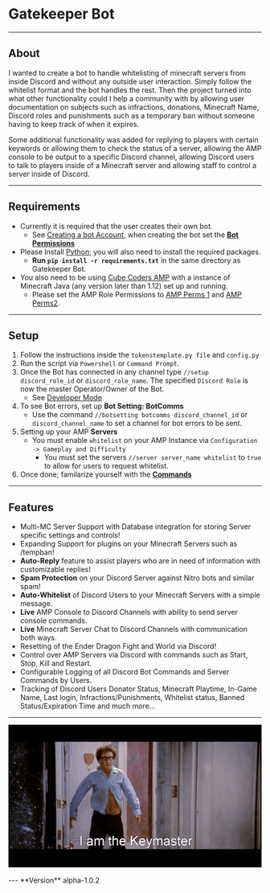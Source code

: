 # Gatekeeper Bot 
---
## About
I wanted to create a bot to handle whitelisting of minecraft servers from inside Discord and without any outside user interaction. Simply follow the whitelist format and the bot handles the rest. Then the project turned into what other functionality could I help a community with by allowing user documentation on subjects such as infractions, donations, Minecraft Name, Discord roles and punishments such as a temporary ban without someone having to keep track of when it expires. 

Some additional functionality was added for replying to players with certain keywords or allowing them to check the status of a server, allowing the AMP console to be output to a specific Discord channel, allowing Discord users to talk to players inside of a Minecraft server and allowing staff to control a server inside of Discord.

---
## Requirements

- Currently it is required that the user creates their own bot. 
    - See [Creating a bot Account](https://discordpy.readthedocs.io/en/stable/discord.html), when creating the bot set the [**Bot Permissions**](imgs/Bot_perms.png)
- Please Install [Python](https://www.python.org/); you will also need to install the required packages. 
    - **Run `pip install -r requirements.txt`** in the same directory as Gatekeeper Bot.
- You also need to be using [Cube Coders AMP](https://cubecoders.com/AMP) with a instance of Minecraft Java (any version later than 1.12) set up and running.
    - Please set the AMP Role Permissions to [AMP Perms 1](imgs/AMP_Perms1.png) and [AMP Perms2](imgs/AMP_Perms2.png).

---

## Setup
1. Follow the instructions inside the `tokenstemplate.py file` and `config.py`
2. Run the script via `Powershell` or `Command Prompt`.
3. Once the Bot has connected in any channel type `//setup discord_role_id` or `discord_role_name`. The specified `Discord Role` is now the master Operator/Owner of the Bot. 
    - See [Developer Mode](https://www.howtogeek.com/714348/how-to-enable-or-disable-developer-mode-on-discord/)
4. To see Bot errors, set up **Bot Setting: BotComms**
    - Use the command `//botsetting botcomms discord_channel_id` or `discord_channel_name` to set a channel for bot errors to be sent.
5. Setting up your AMP **Servers**
    - You must enable `whitelist` on your AMP Instance via `Configuration -> Gameplay and Difficulty`
        - You must set the servers `//server server_name whitelist` to `true` to allow for users to request whitelist.
6. Once done; familarize yourself with the [**Commands**](Commands.md)
---
## Features
- Multi-MC Server Support with Database integration for storing Server specific settings and controls!
- Expanding Support for plugins on your Minecraft Servers such as /tempban!
- **Auto-Reply** feature to assist players who are in need of information with customizable replies!
- **Spam Protection** on your Discord Server against Nitro bots and similar spam!
- **Auto-Whitelist** of Discord Users to your Minecraft Servers with a simple message.
- **Live** AMP Console to Discord Channels with ability to send server console commands.
- **Live** Minecraft Server Chat to Discord Channels with communication both ways.
- Resetting of the Ender Dragon Fight and World via Discord!
- Control over AMP Servers via Discord with commands such as Start, Stop, Kill and Restart. 
- Configurable Logging of all Discord Bot Commands and Server Commands by Users.
- Tracking of Discord Users Donator Status, Minecraft Playtime, In-Game Name, Last login, Infractions/Punishments, Whitelist status, Banned Status/Expiration Time and much more...
---
<p align="center">
<img src="imgs/gategif.gif" />
</p>
---
**Version** alpha-1.0.2